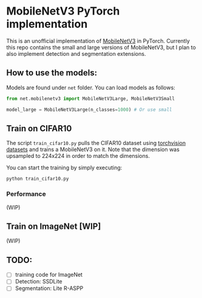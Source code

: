 # MobileNetV3 PyTorch implementation
This is an unofficial implementation of [MobileNetV3](https://arxiv.org/pdf/1905.02244.pdf) in PyTorch. Currently this repo contains the small and large versions of MobileNetV3, but I plan to also implement detection and segmentation extensions.

## How to use the models:
Models are found under `net` folder. You can load models as follows:
```python
from net.mobilenetv3 import MobileNetV3Large, MobileNetV3Small

model_large = MobileNetV3Large(n_classes=1000) # Or use small
```

## Train on CIFAR10
The script `train_cifar10.py` pulls the CIFAR10 dataset using [torchvision datasets](https://pytorch.org/docs/stable/torchvision/datasets.html) and trains a MobileNetV3 on it. Note that the dimension was upsampled to 224x224 in order to match the dimensions.

You can start the training by simply executing:
```
python train_cifar10.py
```

### Performance 
(WIP)

## Train on ImageNet [WIP]
(WIP)

## TODO:
- [ ] training code for ImageNet
- [ ] Detection: SSDLite
- [ ] Segmentation:  Lite R-ASPP
